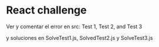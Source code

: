 # React challenge

Ver y comentar el error en src: Test 1, Test 2, and Test 3

y soluciones en SolveTest1.js, SolvedTest2.js y SolveTest3.js
